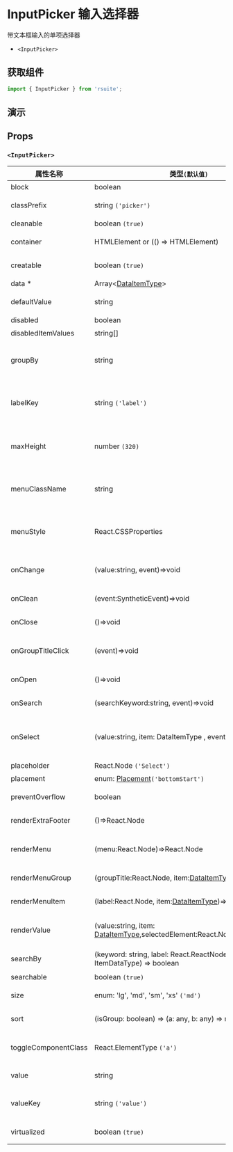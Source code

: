 # InputPicker 输入选择器

带文本框输入的单项选择器

- `<InputPicker>`

## 获取组件

```js
import { InputPicker } from 'rsuite';
```

## 演示

<!--{demo}-->

## Props

### `<InputPicker>`

| 属性名称             | 类型`(默认值)`                                                                      | 描述                                 |
| -------------------- | ----------------------------------------------------------------------------------- | ------------------------------------ |
| block                | boolean                                                                             | 堵塞整行                             |
| classPrefix          | string `('picker')`                                                                 | 组件 CSS 类的前缀                    |
| cleanable            | boolean `(true)`                                                                    | 可以清除                             |
| container            | HTMLElement or (() => HTMLElement)                                                  | 设置渲染的容器                       |
| creatable            | boolean `(true)`                                                                    | 设置可以新建选项                     |
| data \*              | Array&lt;[DataItemType](#types)&gt;                                                 | 组件数据                             |
| defaultValue         | string                                                                              | 设置默认值 `非受控`                  |
| disabled             | boolean                                                                             | 禁用组件                             |
| disabledItemValues   | string[]                                                                            | 禁用选项                             |
| groupBy              | string                                                                              | 设置分组条件在 `data` 中的 `key`     |
| labelKey             | string `('label')`                                                                  | 设置选项显示内容在 `data` 中的 `key` |
| maxHeight            | number `(320)`                                                                      | 设置 Dropdown 的最大高度             |
| menuClassName        | string                                                                              | 应用于菜单 DOM 节点的 css class      |
| menuStyle            | React.CSSProperties                                                                 | 应用于菜单 DOM 节点的 style          |
| onChange             | (value:string, event)=>void                                                         | `value` 发生改变时的回调函数         |
| onClean              | (event:SyntheticEvent)=>void                                                        | 值清理时触发回调                     |
| onClose              | ()=>void                                                                            | 关闭回调函数                         |
| onGroupTitleClick    | (event)=>void                                                                       | 点击分组标题的回调函数               |
| onOpen               | ()=>void                                                                            | 打开回调函数                         |
| onSearch             | (searchKeyword:string, event)=>void                                                 | 搜索的回调函数                       |
| onSelect             | (value:string, item: DataItemType , event)=>void                                    | 选项被点击选择后的回调函数           |
| placeholder          | React.Node `('Select')`                                                             | 占位符                               |
| placement            | enum: [Placement](#types)`('bottomStart')`                                          | 位置                                 |
| preventOverflow      | boolean                                                                             | 防止浮动元素溢出                     |
| renderExtraFooter    | ()=>React.Node                                                                      | 自定义页脚内容                       |
| renderMenu           | (menu:React.Node)=>React.Node                                                       | 自定义渲染菜单列表                   |
| renderMenuGroup      | (groupTitle:React.Node, item:[DataItemType](#types))=>React.Node                    | 自定义渲染选项组                     |
| renderMenuItem       | (label:React.Node, item:[DataItemType](#types))=>React.Node                         | 自定义渲染选项                       |
| renderValue          | (value:string, item: [DataItemType](#types),selectedElement:React.Node)=>React.Node | 自定义渲染被选中的选项               |
| searchBy             | (keyword: string, label: React.ReactNode, item: ItemDataType) => boolean            | 自定义搜索规则                       |
| searchable           | boolean `(true)`                                                                    | 可以搜索                             |
| size                 | enum: 'lg', 'md', 'sm', 'xs' `('md')`                                               | 设置组件尺寸                         |
| sort                 | (isGroup: boolean) => (a: any, b: any) => number                                    | 对选项排序                           |
| toggleComponentClass | React.ElementType `('a')`                                                           | 为组件自定义元素类型                 |
| value                | string                                                                              | 设置值 `受控`,                       |
| valueKey             | string `('value')`                                                                  | 设置选项值在 `data` 中的 `key`       |
| virtualized          | boolean `(true)`                                                                    | 是否开启虚拟列表                     |
